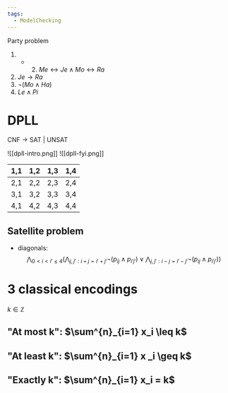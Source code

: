 ```yaml
---
tags:
  - ModelChecking
---
```

Party problem
1. + 2. $Me \leftrightarrow Je \land Mo \leftrightarrow Ra$
3. $Je \rightarrow Ra$
4. $\lnot (Mo \land Ha)$
5. $Le \land Pi$

# DPLL

CNF -> SAT | UNSAT

![[dpll-intro.png]]
![[dpll-fyi.png]]

| 1,1 | 1,2 | 1,3 | 1,4 |
| --- | --- | --- | --- |
| 2,1 | 2,2 | 2,3 | 2,4 |
| 3,1 | 3,2 | 3,3 | 3,4 |
| 4,1 | 4,2 | 4,3 | 4,4 |
## Satellite problem
- diagonals:
$$
\bigwedge_{0<i<i'\leq4}\biggl( \bigwedge_{j,j':i+j=i'+j'} \lnot(p_{ij} \land p_{i'j'}) \lor \bigwedge_{j,j':i-j=i'-j'}\lnot(p_{ij}\land p_{i'j'})\biggr)
$$

# 3 classical encodings

$k \in \mathbb{Z}$
## "At most k": $\sum^{n}_{i=1} x_i \leq k$

## "At least k": $\sum^{n}_{i=1} x _i \geq k$

## "Exactly k": $\sum^{n}_{i=1} x_i = k$
